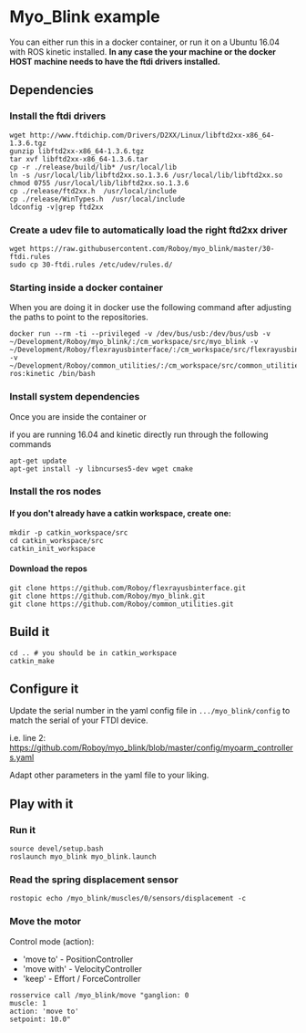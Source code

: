 # Myo_Blink example

You can either run this in a docker container, or run it on a Ubuntu 16.04 with ROS kinetic installed.
**In any case the your machine or the docker HOST machine needs to have the ftdi drivers installed.**

## Dependencies
### Install the ftdi drivers

```
wget http://www.ftdichip.com/Drivers/D2XX/Linux/libftd2xx-x86_64-1.3.6.tgz
gunzip libftd2xx-x86_64-1.3.6.tgz
tar xvf libftd2xx-x86_64-1.3.6.tar
cp -r ./release/build/lib* /usr/local/lib
ln -s /usr/local/lib/libftd2xx.so.1.3.6 /usr/local/lib/libftd2xx.so
chmod 0755 /usr/local/lib/libftd2xx.so.1.3.6
cp ./release/ftd2xx.h  /usr/local/include
cp ./release/WinTypes.h  /usr/local/include
ldconfig -v|grep ftd2xx
```

### Create a udev file to automatically load the right ftd2xx driver
```
wget https://raw.githubusercontent.com/Roboy/myo_blink/master/30-ftdi.rules
sudo cp 30-ftdi.rules /etc/udev/rules.d/
```

### Starting inside a docker container
When you are doing it in docker use the following command after adjusting the paths to point to the repositories.
```
docker run --rm -ti --privileged -v /dev/bus/usb:/dev/bus/usb -v ~/Development/Roboy/myo_blink/:/cm_workspace/src/myo_blink -v ~/Development/Roboy/flexrayusbinterface/:/cm_workspace/src/flexrayusbinterface -v ~/Development/Roboy/common_utilities/:/cm_workspace/src/common_utilities  ros:kinetic /bin/bash
```

### Install system dependencies

Once you are inside the container or 

if you are running 16.04 and kinetic directly run through the following commands
```
apt-get update
apt-get install -y libncurses5-dev wget cmake
```

### Install the ros nodes
#### If you don't already have a catkin workspace, create one:
```
mkdir -p catkin_workspace/src
cd catkin_workspace/src
catkin_init_workspace
```

#### Download the repos
```
git clone https://github.com/Roboy/flexrayusbinterface.git
git clone https://github.com/Roboy/myo_blink.git
git clone https://github.com/Roboy/common_utilities.git

```

## Build it
```
cd .. # you should be in catkin_workspace
catkin_make
```

## Configure it
Update the serial number in the yaml config file in `.../myo_blink/config` to match the serial of your FTDI device.

i.e. line 2: https://github.com/Roboy/myo_blink/blob/master/config/myoarm_controllers.yaml

Adapt other parameters in the yaml file to your liking.

## Play with it

### Run it
```
source devel/setup.bash
roslaunch myo_blink myo_blink.launch
```

### Read the spring displacement sensor
```
rostopic echo /myo_blink/muscles/0/sensors/displacement -c
```

### Move the motor
Control mode (action):
- 'move to' - PositionController
- 'move with' - VelocityController
- 'keep' - Effort / ForceController
```
rosservice call /myo_blink/move "ganglion: 0
muscle: 1
action: 'move to'
setpoint: 10.0" 
```
